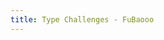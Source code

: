 ```yaml
---
title: Type Challenges - FuBaooo
---
```


<list-challenges path="/challenges/type"></list-challenges>
